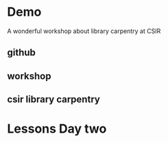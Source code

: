 # Demo
A wonderful workshop about library carpentry at CSIR

## github
## workshop 
## csir library carpentry
# Lessons Day two 
